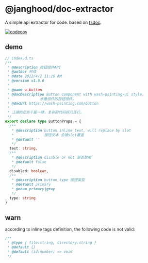 # @janghood/doc-extractor

A simple api extractor for code. based on [tsdoc](https://tsdoc.org/).

[![codecov](https://codecov.io/gh/janghood/api-extractor/branch/master/graph/badge.svg?token=NU71GX2KFM)](https://codecov.io/gh/janghood/api-extractor)

## demo

```typescript
// index.d.ts
/**
 * @description 按钮组件API
 * @author 阿怪
 * @date 2022/4/2 11:26 AM
 * @version v1.0.0
 *
 * @name w-button
 * @docDescription Button component with wash-painting-ui style.
 *              水墨组件的按钮组件。
 * @docUrl https://wash-painting.com/button
 *
 * 江湖的业务千篇一律，复杂的代码好几百行。
 */
export declare type ButtonProps = {
  /**
   * @description button inline text, will replace by slot
   *              按钮文本 会被slot覆盖
   * @default ''
   */
  text: string,
  /**
   * @description disable or not 是否禁用
   * @default false
   */
  disabled: boolean,
  /**
   * @description button type 按钮类型
   * @default primary
   * @enum primary|gray
   */
  type: string
}

```

## warn

according to inline tags definition, the following code is not valid:

```ts
/**
 * @type { file:string, directory:string }
 * @default {}
 * @default (id:number) => void
 */
```
